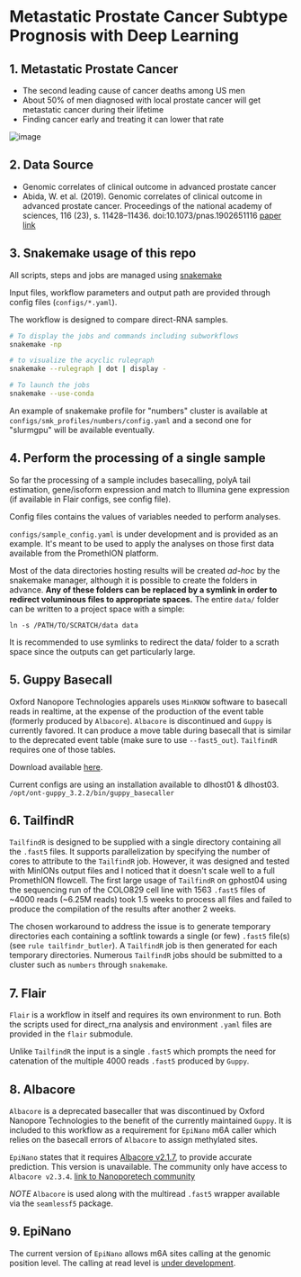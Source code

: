 Metastatic Prostate Cancer Subtype Prognosis with Deep Learning 
===================================================

## 1. Metastatic Prostate Cancer

- The second leading cause of cancer deaths among US men
- About 50% of men diagnosed with local prostate cancer will get metastatic cancer during their lifetime 
- Finding cancer early and treating it can lower that rate

![image](https://github.com/sunsetyerin/ANN_metastatic_prostate_cancer/assets/59498491/9244ec4d-c0cd-4bf4-999f-17904bf00cd9)

## 2. Data Source

- Genomic correlates of clinical outcome in advanced prostate cancer
- Abida, W. et al. (2019). Genomic correlates of clinical outcome in advanced prostate cancer. 
Proceedings of the national academy of sciences, 116 (23), s. 11428–11436. doi:10.1073/pnas.1902651116
[paper link](https://pubmed.ncbi.nlm.nih.gov/31061129/)

## 3. Snakemake usage of this repo

All scripts, steps and jobs are managed using
[snakemake](https://snakemake.readthedocs.io/en/stable/#)

Input files, workflow parameters and output path are provided through config
files (`configs/*.yaml`).

The workflow is designed to compare direct-RNA samples.

```bash
# To display the jobs and commands including subworkflows
snakemake -np

# to visualize the acyclic rulegraph
snakemake --rulegraph | dot | display -

# To launch the jobs
snakemake --use-conda
```

An example of snakemake profile for "numbers" cluster is available at
`configs/smk_profiles/numbers/config.yaml` and a second one for "slurmgpu" will
be available eventually.

## 4. Perform the processing of a single sample

So far the processing of a sample includes basecalling, polyA tail estimation,
gene/isoform expression and match to Illumina gene expression (if available in
Flair configs, see config file).

Config files contains the values of variables needed to perform analyses.

`configs/sample_config.yaml` is under development and is provided as an 
example. It's meant to be used to apply the analyses on those first data
available from the PromethION platform.

Most of the data directories hosting results will be created *ad-hoc* by the
snakemake manager, although it is possible to create the folders in advance.
**Any of these folders can be replaced by a symlink in order to redirect
voluminous files to appropriate spaces.** The entire `data/` folder can be
written to a project space with a simple:

`ln -s /PATH/TO/SCRATCH/data data`

It is recommended to use symlinks to redirect the data/ folder to a scrath
space since the outputs can get particularly large.

## 5. Guppy Basecall

Oxford Nanopore Technologies apparels uses `MinKNOW` software to basecall
reads in realtime, at the expense of the production of the event table
(formerly produced by `Albacore`). `Albacore` is discontinued and `Guppy`
is currently favored. It can produce a move table during basecall that is
similar to the deprecated event table (make sure to use `--fast5_out`).
`TailfindR` requires one of those tables.

Download available [here](https://community.nanoporetech.com/downloads).

Current configs are using an installation available to dlhost01 & dlhost03.
`/opt/ont-guppy_3.2.2/bin/guppy_basecaller`

## 6. TailfindR

`TailfindR` is designed to be supplied with a single directory containing all
the `.fast5` files. It supports parallelization by specifying the number of
cores to attribute to the `TailfindR` job. However, it was designed and tested
with MinIONs output files and I noticed that it doesn't scale well to a full
PromethION flowcell. The first large usage of `TailfindR` on gphost04 using the
sequencing run of the COLO829 cell line with 1563 `.fast5` files of ~4000 reads
(~6.25M reads) took 1.5 weeks to process all files and failed to produce the
compilation of the results after another 2 weeks.

The chosen workaround to address the issue is to generate temporary directories
each containing a softlink towards a single (or few) `.fast5` file(s) (see
`rule tailfindr_butler`). A `TailfindR` job is then generated for each
temporary directories. Numerous `TailfindR` jobs should be submitted to a
cluster such as `numbers` through `snakemake`.

## 7. Flair

`Flair` is a workflow in itself and requires its own environment to run. Both
the scripts used for direct_rna analysis and environment `.yaml` files are
provided in the `flair` submodule.

Unlike `TailfindR` the input is a single `.fast5` which prompts the need for
catenation of the multiple 4000 reads `.fast5` produced by `Guppy`. 

## 8. Albacore

`Albacore` is a deprecated basecaller that was discontinued by Oxford Nanopore
Technologies to the benefit of the currently maintained `Guppy`. It is included
to this workflow as a requirement for `EpiNano` m6A caller which relies on the
basecall errors of `Albacore` to assign methylated sites.

`EpiNano` states that it requires
[Albacore v2.1.7](https://github.com/enovoa/EpiNano#considerations-when-using-this-software),
to provide accurate prediction. This version is unavailable. The community only
have access to `Albacore v2.3.4`.
[link to Nanoporetech community](https://community.nanoporetech.com/downloads)

*NOTE* `Albacore` is used along with the multiread `.fast5` wrapper available
via the `seamlessf5` package.

## 9. EpiNano

The current version of `EpiNano` allows m6A sites calling at the genomic
position level. The calling at read level is
[under development](https://github.com/enovoa/EpiNano#considerations-when-using-this-software).
